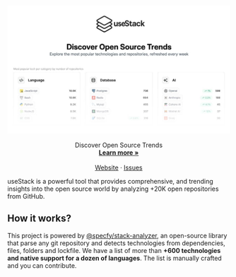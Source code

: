 ![useStack](/screenshot.jpg)

<p align="center">
  Discover Open Source Trends
  <br />
  <a href="https://usestack.dev"><strong>Learn more »</strong></a>
  <br />
  <br />
  <a href="https://usestack.dev">Website</a>
  ·
  <a href="https://github.com/specfy/usestack/issues">Issues</a>
</p>

useStack is a powerful tool that provides comprehensive, and trending insights into the open source world by analyzing +20K open repositories from GitHub.

## How it works?

 This project is powered by [@specfy/stack-analyzer](https://github.com/specfy/stack-analyser), an open-source library that parse any git repository and detects technologies from dependencies, files, folders and lockfile. We have a list of more than <strong>+600 technologies and native support for a dozen of languages</strong>. The list is manually crafted and you can contribute.
